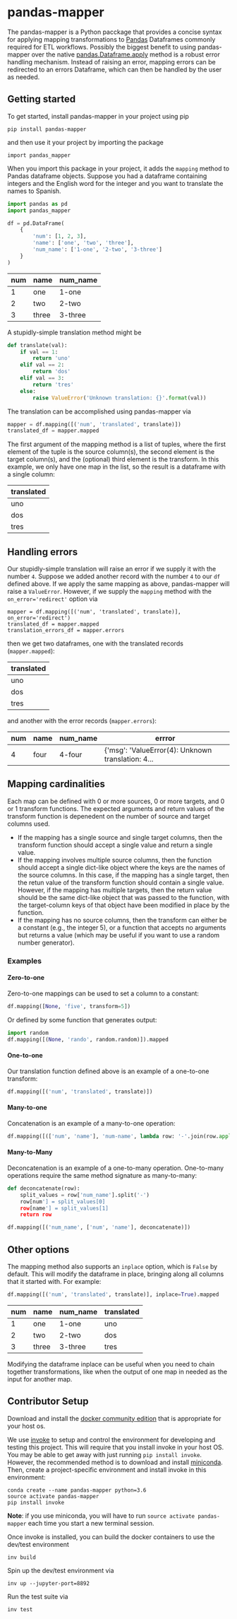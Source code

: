 # pandas-mapper

The pandas-mapper is a Python pacckage that provides a concise syntax
for applying mapping transformations to
[Pandas](http://pandas.pydata.org/) Dataframes commonly required for
ETL workflows.  Possibly the biggest benefit to using pandas-mapper
over the native
[pandas.Dataframe.apply](http://pandas.pydata.org/pandas-docs/version/0.22/generated/pandas.DataFrame.apply.html)
method is a robust error handling mechanism.  Instead of raising an
error, mapping errors can be redirected to an errors Dataframe, which
can then be handled by the user as needed.


## Getting started

To get started, install pandas-mapper in your project using pip

```
pip install pandas-mapper
```

and then use it your project by importing the package

```
import pandas_mapper
```

When you import this package in your project, it adds the `mapping` method to Pandas dataframe
objects.  Suppose you had a dataframe containing integers and the English word for the integer
and you want to translate the names to Spanish.

```python
import pandas as pd
import pandas_mapper

df = pd.DataFrame(
    {
        'num': [1, 2, 3],
        'name': ['one', 'two', 'three'],
        'num_name': ['1-one', '2-two', '3-three']
    }
)

```

| num | name  | num_name |
| -   | -     | -        |
| 1   | one   | 1-one    |
| 2   | two   | 2-two    |
| 3   | three | 3-three  |


A stupidly-simple translation method might be

```python
def translate(val):
    if val == 1:
        return 'uno'
    elif val == 2:
        return 'dos'
    elif val == 3:
        return 'tres'
    else:
        raise ValueError('Unknown translation: {}'.format(val))
```

The translation can be accomplished using pandas-mapper via

```python
mapper = df.mapping([('num', 'translated', translate)])
translated_df = mapper.mapped
```

The first argument of the mapping method is a list of tuples, where
the first element of the tuple is the source column(s), the second element
is the target column(s), and the (optional) third element is the
transform.  In this example, we only have one map in the list, so the result is
a dataframe with a single column:

| translated |
| -          |
| uno        |
| dos        |
| tres       |



## Handling errors

Our stupidly-simple translation will raise an error if we supply it with the number `4`.  Suppose
we added another record with the number `4` to our `df` defined above.  If we apply the same
mapping as above, pandas-mapper will raise a `ValueError`.  However, if we supply the `mapping`
method with the `on_error='redirect'` option via

```
mapper = df.mapping([('num', 'translated', translate)], on_error='redirect')
translated_df = mapper.mapped
translation_errors_df = mapper.errors
```

then we get two dataframes, one with the translated records (`mapper.mapped`):

| translated |
| -          |
| uno        |
| dos        |
| tres       |

and another with the error records (`mapper.errors`):

| num | name  | num_name | __errror__                                        |
| -   | -     | -        | -                                                 |
| 4   | four  | 4-four   | {'msg': 'ValueError(4): Unknown translation: 4... |


## Mapping cardinalities

Each map can be defined with 0 or more sources, 0 or more targets, and
0 or 1 transform functions.  The expected arguments and return values of the
transform function is depenedent on the number of source and target columns used.

* If the mapping has a single source and single target columns, then the
  transform function should accept a single value and return a single value.
* If the mapping involves multiple source columns, then the
  function should accept a single dict-like object where the
  keys are the names of the source columns.  In this case, if the mapping
  has a single target, then the retun value of the transform function should contain
  a single value.  However, if the mapping has multiple targets, then the return
  value should be the same dict-like object that was passed to the function, with
  the target-column keys of that object have been modified in place by the function.
* If the mapping has no source columns, then the transform can either be a constant
  (e.g., the integer 5), or a function that accepts no arguments but returns a value
  (which may be useful if you want to use a random number generator).

### Examples

#### Zero-to-one

Zero-to-one mappings can be used to set a column to a constant:

```python
df.mapping([None, 'five', transform=5])
```

Or defined by some function that generates output:

```python
import random
df.mapping([(None, 'rando', random.random)]).mapped
```

#### One-to-one
Our translation function defined above is an example of a one-to-one transform:

```python
df.mapping([('num', 'translated', translate)])
```

#### Many-to-one
Concatenation is an example of a many-to-one operation:

```python
df.mapping([(['num', 'name'], 'num-name', lambda row: '-'.join(row.apply(str)))])
```

#### Many-to-Many
Deconcatenation is an example of a one-to-many operation.  One-to-many operations
require the same method signature as many-to-many:

```python
def deconcatenate(row):
    split_values = row['num_name'].split('-')
    row[num'] = split_values[0]
    row[name'] = split_values[1]
    return row

df.mapping([('num_name', ['num', 'name'], deconcatenate)])
```


## Other options

The mapping method also supports an `inplace` option, which is `False` by default.  This
will modify the dataframe in place, bringing along all columns that it started with.  For example:

```python
df.mapping([('num', 'translated', translate)], inplace=True).mapped
```

| num | name  | num_name | translated |
| -   | -     | -        | -          |
| 1   | one   | 1-one    | uno        |
| 2   | two   | 2-two    | dos        |
| 3   | three | 3-three  | tres       |

Modifying the dataframe inplace can be useful when you need to chain together transformations,
like when the output of one map in needed as the input for another map.

## Contributor Setup

Download and install the [docker community edition](https://www.docker.com/)
that is appropriate for your host os.

We use [invoke](http://www.pyinvoke.org/) to setup and control the environment
for developing and testing this project.  This will require that you install
invoke in your host OS.  You may be able to get away with just running
`pip install invoke`.  However, the recommended method is to download and install
[miniconda](https://conda.io/miniconda.html).  Then, create a project-specific
environment and install invoke in this environment:

```
conda create --name pandas-mapper python=3.6
source activate pandas-mapper
pip install invoke
```

**Note**: if you use miniconda, you will have to run `source activate pandas-mapper`
each time you start a new terminal session.

Once invoke is installed, you can build the docker containers to use the dev/test environment

```
inv build
```

Spin up the dev/test environment via

```
inv up --jupyter-port=8892
```

Run the test suite via

```
inv test
```
